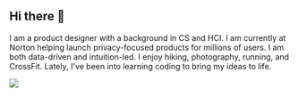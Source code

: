 ## Hi there 👋

I am a product designer with a background in CS and HCI. I am currently at Norton helping launch privacy-focused products for millions of users. I am both data-driven and intuition-led. I enjoy hiking, photography, running, and CrossFit. Lately, I've been into learning coding to bring my ideas to life.

[![](https://img.shields.io/badge/Twitter-@hariamogh-1DA1F2?style=flat&logo=twitter&logoColor=white)](https://twitter.com/hariamogh)
